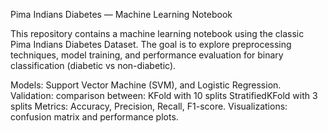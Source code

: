 Pima Indians Diabetes — Machine Learning Notebook



This repository contains a machine learning notebook using the classic Pima Indians Diabetes Dataset.
The goal is to explore preprocessing techniques, model training, and performance evaluation for binary classification (diabetic vs non-diabetic).


Models: Support Vector Machine (SVM), and Logistic Regression.
Validation: comparison between:
  KFold with 10 splits
  StratifiedKFold with 3 splits
Metrics: Accuracy, Precision, Recall, F1-score.
Visualizations: confusion matrix and performance plots.
